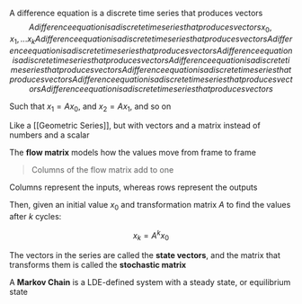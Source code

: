 A difference equation is a discrete time series that produces vectors $$
A difference equation is a discrete time series that produces vectors x_0, x_1, ... x_k
A difference equation is a discrete time series that produces vectors 
A difference equation is a discrete time series that produces vectors 
A difference equation is a discrete time series that produces vectors 
A difference equation is a discrete time series that produces vectors 
A difference equation is a discrete time series that produces vectors 
A difference equation is a discrete time series that produces vectors 
A difference equation is a discrete time series that produces vectors $$

Such that $x_1 = Ax_0$, and $x_2 = Ax_1$, and so on

Like a [[Geometric Series]], but with vectors and a matrix instead of numbers and a scalar

The **flow matrix** models how the values move from frame to frame

> Columns of the flow matrix add to one

Columns represent the inputs, whereas rows represent the outputs

Then, given an initial value $x_0$ and transformation matrix $A$ to find the values after $k$ cycles:

$$
x_k = A^{k}x_0
$$

The vectors in the series are called the **state vectors**, and the matrix that transforms them is called the **stochastic matrix**


A **Markov Chain** is a LDE-defined system with a steady state, or equilibrium state
